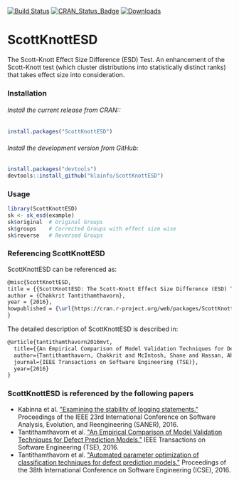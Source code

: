 [![Build Status](https://travis-ci.org/klainfo/ScottKnottESD.svg?branch=master)](https://travis-ci.org/klainfo/ScottKnottESD) 
[![CRAN_Status_Badge](http://www.r-pkg.org/badges/version/ScottKnottESD)](http://cran.r-project.org/web/packages/ScottKnottESD)
[![Downloads](http://cranlogs.r-pkg.org/badges/ScottKnottESD)](http://cran.rstudio.com/package=ScottKnottESD)

# ScottKnottESD
The Scott-Knott Effect Size Difference (ESD) Test.
An enhancement of the Scott-Knott test (which cluster distributions into statistically distinct ranks) that takes effect size into consideration.


### Installation
######  Install the current release from CRAN::
```r
install.packages("ScottKnottESD")
```

###### Install the development version from GitHub:
```r
install.packages("devtools")
devtools::install_github("klainfo/ScottKnottESD")
```
### Usage
```r
library(ScottKnottESD)
sk <- sk_esd(example)
sk$original  # Original Groups
sk$groups    # Corrected Groups with effect size wise
sk$reverse   # Reversed Groups
```

### Referencing ScottKnottESD
ScottKnottESD can be referenced as:
```tex
@misc{ScottKnottESD,
title = {{ScottKnottESD: The Scott-Knott Effect Size Difference (ESD) Test}},
author = {Chakkrit Tantithamthavorn},
year = {2016},
howpublished = {\url{https://cran.r-project.org/web/packages/ScottKnottESD/index.html}}
}
```
The detailed description of ScottKnottESD is described in:
```tex
@article{tantithamthavorn2016mvt,
  title={{An Empirical Comparison of Model Validation Techniques for Defect Prediction Model}},
  author={Tantithamthavorn, Chakkrit and McIntosh, Shane and Hassan, Ahmed E and Matsumoto, Kenichi},
  journal={IEEE Transactions on Software Engineering (TSE)},
  year={2016}
}
```

### ScottKnottESD is referenced by the following papers

- Kabinna et al. ["Examining the stability of logging statements."](https://users.encs.concordia.ca/~shang/pubs/SANER2016.pdf) Proceedings of the IEEE 23rd International Conference on Software Analysis, Evolution, and Reengineering (SANER), 2016.
- Tantithamthavorn et al. ["An Empirical Comparison of Model Validation Techniques for Defect Prediction Models."](http://chakkrit.com/assets/papers/tantithamthavorn2016mvt.pdf) IEEE Transactions on Software Engineering (TSE), 2016.
- Tantithamthavorn et al. ["Automated parameter optimization of classification techniques for defect prediction models."](http://chakkrit.com/assets/papers/tantithamthavorn2016icse.pdf) Proceedings of the 38th International Conference on Software Engineering (ICSE), 2016.
